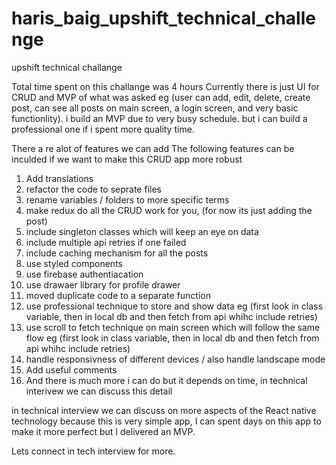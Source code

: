 # haris_baig_upshift_technical_challenge
upshift technical challange

Total time spent on this challange was 4 hours Currently there is just UI for CRUD and MVP of what was asked eg (user can add, edit, delete, create post, can see all posts on main screen, a login screen, and very basic functionlity). i build an MVP due to very busy schedule. but i can build a professional one if i spent more quality time.

There a re alot of features we can add The following features can be inculded if we want to make this CRUD app more robust

1. Add translations
2. refactor the code to seprate files
3. rename variables / folders to more specific terms
4. make redux do all the CRUD work for you, (for now its just adding the post)
5. include singleton classes which will keep an eye on data
6. include multiple api retries if one failed
7. include caching mechanism for all the posts
8. use styled components
9. use firebase authentiacation
10. use drawaer library for profile drawer
11. moved duplicate code to a separate function
12. use professional technique to store and show data eg (first look in class variable, then in local db and then fetch from api whihc include retries)
13. use scroll to fetch technique on main screen which will follow the same flow eg (first look in class variable, then in local db and then fetch from api whihc include retries)
14. handle responsivness of different devices / also handle landscape mode
15. Add useful comments
16. And there is much more i can do but it depends on time, in technical interivew we can discuss this detail


in technical interview we can discuss on more aspects of the React native technology because this is very simple app, I can spent days on this app to make it more perfect but I delivered an MVP.

Lets connect in tech interview for more.
